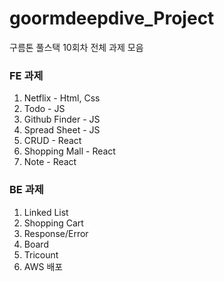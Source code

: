 # goormdeepdive_Project
구름톤 풀스택 10회차 전체 과제 모음

### FE 과제
1. Netflix - Html, Css
2. Todo - JS
3. Github Finder - JS
4. Spread Sheet - JS
5. CRUD - React
6. Shopping Mall - React
7. Note - React

### BE 과제
1. Linked List
2. Shopping Cart
3. Response/Error
4. Board
5. Tricount
6. AWS 배포

